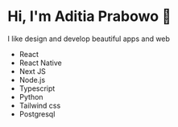 # Hi, I'm Aditia Prabowo 👋  

I like design and develop beautiful apps and web

* React
* React Native
* Next JS
* Node.js
* Typescript
* Python
* Tailwind css
* Postgresql
